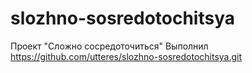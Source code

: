 # slozhno-sosredotochitsya
Проект "Сложно сосредоточиться"
Выполнил https://github.com/utteres/slozhno-sosredotochitsya.git
